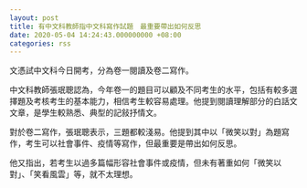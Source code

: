 ```yaml
---
layout: post
title: 有中文科教師指中文科寫作試題　最重要帶出如何反思
date: 2020-05-04 14:24:43.000000000 +08:00
categories: rss
---
```


文憑試中文科今日開考，分為卷一閱讀及卷二寫作。

中文科教師張珉聰認為，今年卷一的題目可以顧及不同考生的水平，包括有較多選擇題及考核考生的基本能力，相信考生較容易處理。他提到閱讀理解部分的白話文文章，是學生較熟悉、典型的記敍抒情文。

對於卷二寫作，張珉聰表示，三題都較淺易。他提到其中以「微笑以對」為題寫作，考生可以社會事件、疫情等寫作，但最重要是帶出如何反思。

他又指出，若考生以過多篇幅形容社會事件或疫情，但未有著重如何「微笑以對」、「笑看風雲」等，就不太理想。

